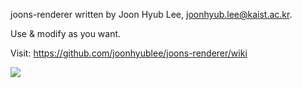 joons-renderer written by Joon Hyub Lee, joonhyub.lee@kaist.ac.kr.

Use & modify as you want.

Visit: https://github.com/joonhyublee/joons-renderer/wiki

<img src="./joons./examples./joons_test/rendered.png">